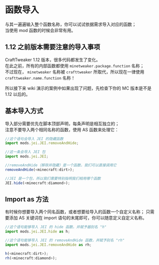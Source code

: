 # 函数导入

与其一遍遍输入整个函数名称，你可以试试依据需求导入对应的函数；  
当使用 mod 函数的时候会非常有用。

## 1.12 之前版本需要注意的导入事项
CraftTweaker 1.12 版本，很多代码都发生了变化。  
在此之前，所有的内部函数都使用 `minetweaker.package.function` 名称；  
不过现在， `minetweaker` 名称被 `crafttweaker` 所取代，所以现在一律使用 `crafttweaker.name.function` 名称！

所以接下来 wiki 演示的案例中如果出现了问题，先检查下你的 MC 版本是不是1.12 以后的。


## 基本导入方式

导入部分需要优先在脚本顶部声明，每条声明是相互独立的；  
注意不要导入两个相同名称的函数，使用 AS 函数来处理它：

```js
//这个语句会导入 JEI 的隐藏函数
import mods.jei.JEI.removeAndHide;

//这一条会导入 JEI 包
import mods.jei.JEI;

//removeAndHide（移除并隐藏）是一个函数，我们可以直接调用它
removeAndHide(<minecraft:dirt>);

//JEI 是一个包，所以我们需要特别指明我们相用哪个函数
JEI.hide(<minecraft:diamond>);
```

## Import as 方法

有时候你想要导入两个同名函数，或者想要给导入的函数一个自定义名称；
只需要添加 AS 关键词在 import 语句的末尾即可，你可以随意定义自定义名称。

```js
//这个语句能够导入 JEI 的 hide 函数，并赋予器别名 "h"
import mods.jei.JEI.hide as h;

//这个语句能够导入 JEI 的 removeAndHide 函数，并赋予别名 "rh"
import mods.jei.JEI.removeAndHide as rh;

h(<minecraft:dirt>);
rh(<minecraft:diamond>);
```

